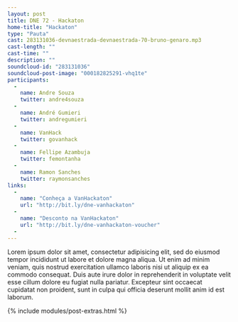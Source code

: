 ```yaml
---
layout: post
title: DNE 72 - Hackaton
home-title: "Hackaton"
type: "Pauta"
cast: 283131036-devnaestrada-devnaestrada-70-bruno-genaro.mp3
cast-length: ""
cast-time: ""
description: ""
soundcloud-id: "283131036"
soundcloud-post-image: "000182825291-vhq1te"
participants:
  -
    name: Andre Souza
    twitter: andre4souza
  -
    name: André Gumieri
    twitter: andregumieri
  -
    name: VanHack
    twitter: govanhack
  -
    name: Fellipe Azambuja
    twitter: femontanha
  -
    name: Ramon Sanches
    twitter: raymonsanches
links:
  -
    name: "Conheça a VanHackaton"
    url: "http://bit.ly/dne-vanhackaton"
  -
    name: "Desconto na VanHackaton"
    url: "http://bit.ly/dne-vanhackaton-voucher"
  -
---
```


Lorem ipsum dolor sit amet, consectetur adipisicing elit, sed do eiusmod
tempor incididunt ut labore et dolore magna aliqua. Ut enim ad minim veniam,
quis nostrud exercitation ullamco laboris nisi ut aliquip ex ea commodo
consequat. Duis aute irure dolor in reprehenderit in voluptate velit esse
cillum dolore eu fugiat nulla pariatur. Excepteur sint occaecat cupidatat non
proident, sunt in culpa qui officia deserunt mollit anim id est laborum.

{% include modules/post-extras.html %}
